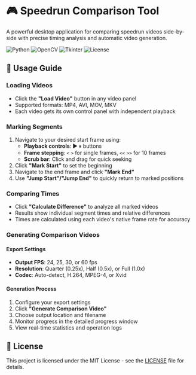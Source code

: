 # 🎮 Speedrun Comparison Tool

A powerful desktop application for comparing speedrun videos side-by-side with precise timing analysis and automatic video generation.

![Python](https://img.shields.io/badge/python-v3.8+-blue.svg)
![OpenCV](https://img.shields.io/badge/OpenCV-4.x-green.svg)
![Tkinter](https://img.shields.io/badge/GUI-Tkinter-orange.svg)
![License](https://img.shields.io/badge/license-MIT-blue.svg)

## 📖 Usage Guide

### Loading Videos
- Click the **"Load Video"** button in any video panel
- Supported formats: MP4, AVI, MOV, MKV
- Each video gets its own control panel with independent playback

### Marking Segments
1. Navigate to your desired start frame using:
   - **Playback controls**: ▶ ⏸ buttons
   - **Frame stepping**: `<` `>` for single frames, `<<` `>>` for 10 frames
   - **Scrub bar**: Click and drag for quick seeking
2. Click **"Mark Start"** to set the beginning
3. Navigate to the end frame and click **"Mark End"**
4. Use **"Jump Start"/"Jump End"** to quickly return to marked positions

### Comparing Times
- Click **"Calculate Difference"** to analyze all marked videos
- Results show individual segment times and relative differences
- Times are calculated using each video's native frame rate for accuracy

### Generating Comparison Videos

#### Export Settings
- **Output FPS**: 24, 25, 30, or 60 fps
- **Resolution**: Quarter (0.25x), Half (0.5x), or Full (1.0x)
- **Codec**: Auto-detect, H.264, MPEG-4, or Xvid

#### Generation Process
1. Configure your export settings
2. Click **"Generate Comparison Video"**
3. Choose output location and filename
4. Monitor progress in the detailed progress window
5. View real-time statistics and operation logs

## 📄 License

This project is licensed under the MIT License - see the [LICENSE](LICENSE) file for details.


